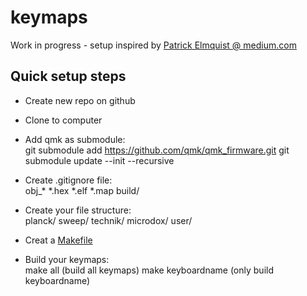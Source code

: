 # keymaps

Work in progress - setup inspired by [Patrick Elmquist @ medium.com](https://medium.com/@patrick.elmquist/separate-keymap-repo-for-qmk-136ff5a419bd)

## Quick setup steps
- Create new repo on github

- Clone to computer

- Add qmk as submodule:  
        git submodule add https://github.com/qmk/qmk_firmware.git
        git submodule update --init --recursive

- Create .gitignore file:  
        obj_*
        *.hex
        *.elf
        *.map
        build/

- Create your file structure:  
        planck/
        sweep/
        technik/
        microdox/
        user/

- Creat a [Makefile](https://github.com/brianoverby/keymaps/blob/main/Makefile)  

- Build your keymaps:  
        make all (build all keymaps)
        make keyboardname (only build keyboardname)

